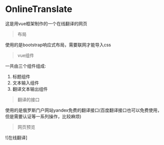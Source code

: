 # OnlineTranslate
这是用vue框架制作的一个在线翻译的网页
>布局
>
使用的是bootstrap响应式布局，需要联网才能导入css
>vue组件
>
一共由三个组件组成:
1. 标题组件
2. 文本输入组件
3. 翻译文本输出组件
>翻译的接口
>
使用的是俄罗斯门户网站yandex免费的翻译接口(百度翻译接口也可以免费使用，但是需要认证等一系列操作，比较麻烦)
>网页预览
>
![在线翻译]
